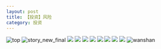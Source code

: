 ```yaml
---
layout: post
title: 【投资】风险
category: 投资
---
```

![top](http://rbwl8nwm4.hd-bkt.clouddn.com/img/top-220325-2.png)
![story_new_final](http://rbwl8nwm4.hd-bkt.clouddn.com/img/story_new_final_0322.png)
![](http://rbwl8nwm4.hd-bkt.clouddn.com/img/risk-0319-1.png)
![](http://rbwl8nwm4.hd-bkt.clouddn.com/img/risk-0319-2.png)
![](http://rbwl8nwm4.hd-bkt.clouddn.com/img/risk-0319-3.png)
![](http://rbwl8nwm4.hd-bkt.clouddn.com/img/risk-0319-4.png)
![](http://rbwl8nwm4.hd-bkt.clouddn.com/img/risk-0319-5.png)
![](http://rbwl8nwm4.hd-bkt.clouddn.com/img/risk-0319-6.png)
![](http://rbwl8nwm4.hd-bkt.clouddn.com/img/risk-0319-7.png)
![](http://rbwl8nwm4.hd-bkt.clouddn.com/img/situation-220418-1.jpg)
![wanshan](http://rbwl8nwm4.hd-bkt.clouddn.com/img/wanshan.png)
